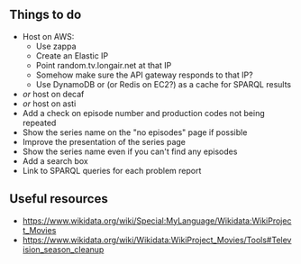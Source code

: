 ## Things to do

* Host on AWS:
    * Use zappa
    * Create an Elastic IP
    * Point random.tv.longair.net at that IP
    * Somehow make sure the API gateway responds to that IP?
    * Use DynamoDB or (or Redis on EC2?) as a cache for SPARQL
      results
* *or* host on decaf
* *or* host on asti
* Add a check on episode number and production codes not being
  repeated
* Show the series name on the "no episodes" page if possible
* Improve the presentation of the series page
* Show the series name even if you can't find any episodes
* Add a search box
* Link to SPARQL queries for each problem report

## Useful resources

* https://www.wikidata.org/wiki/Special:MyLanguage/Wikidata:WikiProject_Movies
* https://www.wikidata.org/wiki/Wikidata:WikiProject_Movies/Tools#Television_season_cleanup
